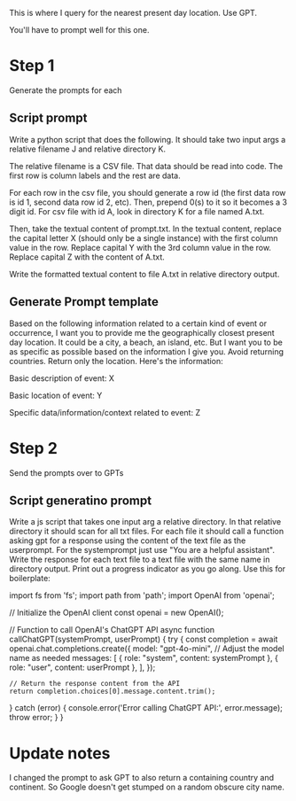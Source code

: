 This is where I query for the nearest present day location. Use GPT.

You'll have to prompt well for this one.

# Step 1

Generate the prompts for each

## Script prompt

Write a python script that does the following. It should take two input args a relative filename J and relative directory K.

The relative filename is a CSV file. That data should be read into code. The first row is column labels and the rest are data.

For each row in the csv file, you should generate a row id (the first data row is id 1, second data row id 2, etc). Then, prepend 0(s) to it so it becomes a 3 digit id. For csv file with id A, look in directory K for a file named A.txt.

Then, take the textual content of prompt.txt. In the textual content, replace the capital letter X (should only be a single instance) with the first column value in the row. Replace capital Y with the 3rd column value in the row. Replace capital Z with the content of A.txt.

Write the formatted textual content to file A.txt in relative directory output.

## Generate Prompt template

Based on the following information related to a certain kind of event or occurrence, I want you to provide me the geographically closest present day location. It could be a city, a beach, an island, etc. But I want you to be as specific as possible based on the information I give you. Avoid returning countries. Return only the location. Here's the information:

Basic description of event: X

Basic location of event: Y

Specific data/information/context related to event: Z

# Step 2

Send the prompts over to GPTs

## Script generatino prompt

Write a js script that takes one input arg a relative directory. In that relative directory it should scan for all txt files. For each file it should call a function asking gpt for a response using the content of the text file as the userprompt. For the systemprompt just use "You are a helpful assistant". Write the response for each text file to a text file with the same name in directory output. Print out a progress indicator as you go along. Use this for boilerplate:

import fs from 'fs';
import path from 'path';
import OpenAI from 'openai';

// Initialize the OpenAI client
const openai = new OpenAI();

// Function to call OpenAI's ChatGPT API
async function callChatGPT(systemPrompt, userPrompt) {
  try {
    const completion = await openai.chat.completions.create({
      model: "gpt-4o-mini",  // Adjust the model name as needed
      messages: [
        { role: "system", content: systemPrompt },
        { role: "user", content: userPrompt },
      ],
    });

    // Return the response content from the API
    return completion.choices[0].message.content.trim();
  } catch (error) {
    console.error('Error calling ChatGPT API:', error.message);
    throw error;
  }
}

# Update notes

I changed the prompt to ask GPT to also return a containing country and continent. So Google doesn't get stumped on a random obscure city name.